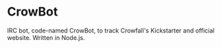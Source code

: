 # CrowBot
IRC bot, code-named CrowBot, to track Crowfall's Kickstarter and official website. Written in Node.js.
